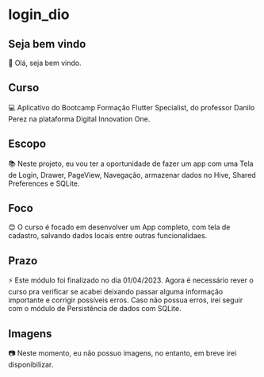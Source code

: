 # login_dio

## Seja bem vindo

👋 Olá, seja bem vindo.

## Curso

💻 Aplicativo do Bootcamp Formação Flutter Specialist, do professor Danilo Perez na plataforma Digital Innovation One.

## Escopo

📚 Neste projeto, eu vou ter a oportunidade de fazer um app com uma Tela de Login, Drawer, PageView, Navegação, armazenar dados no Hive, Shared Preferences e SQLite. 

## Foco

😊 O curso é focado em desenvolver um App completo, com tela de cadastro, salvando dados locais entre outras funcionalidaes.

## Prazo

⚡ Este módulo foi finalizado no dia 01/04/2023. Agora é necessário rever o curso pra verificar se acabei deixando passar alguma informação importante e corrigir possíveis erros. Caso não possua erros, irei seguir com o módulo de Persistência de dados com SQLite.

## Imagens

:camera: Neste momento, eu não possuo imagens, no entanto, em breve irei disponibilizar.
